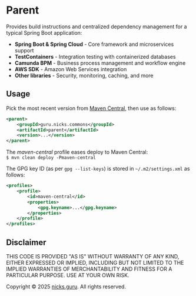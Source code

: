 # Parent

Provides build instructions and centralized dependency management for a typical Spring Boot application:

- **Spring Boot & Spring Cloud** - Core framework and microservices support
- **TestContainers** - Integration testing with containerized databases
- **Camunda BPM** - Business process management and workflow engine
- **AWS SDK** - Amazon Web Services integration
- **Other libraries** - Security, monitoring, caching, and more

## Usage

Pick the most recent version from
[Maven Central](https://central.sonatype.com/namespace/guru.nicks.commons), then use as follows:

```xml
<parent>
    <groupId>guru.nicks.commons</groupId>
    <artifactId>parent</artifactId>
    <version>...</version>
</parent>
```

The _maven-central_ profile eases deploy to Maven Central:\
`$ mvn clean deploy -Pmaven-central`

The GPG key ID (as per `gpg --list-keys`) is stored in `~/.m2/settings.xml` as follows:

```xml
<profiles>
    <profile>
        <id>maven-central</id>
        <properties>
            <gpg.keyname>...</gpg.keyname>
        </properties>
    </profile>
</profiles>     
```

## Disclaimer

THIS CODE IS PROVIDED "AS IS" WITHOUT WARRANTY OF ANY KIND, EITHER EXPRESSED OR IMPLIED, INCLUDING BUT NOT LIMITED
TO THE IMPLIED WARRANTIES OF MERCHANTABILITY AND FITNESS FOR A PARTICULAR PURPOSE. USE AT YOUR OWN RISK.

Copyright © 2025 [nicks.guru](https://nicks.guru). All rights reserved.
